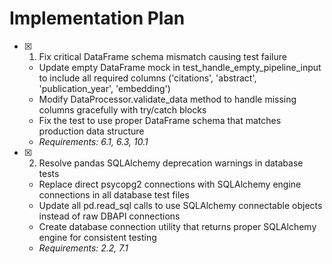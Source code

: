 # Implementation Plan

- [x] 1. Fix critical DataFrame schema mismatch causing test failure
  - Update empty DataFrame mock in test_handle_empty_pipeline_input to include all required columns ('citations', 'abstract', 'publication_year', 'embedding')
  - Modify DataProcessor.validate_data method to handle missing columns gracefully with try/catch blocks
  - Fix the test to use proper DataFrame schema that matches production data structure
  - _Requirements: 6.1, 6.3, 10.1_

- [x] 2. Resolve pandas SQLAlchemy deprecation warnings in database tests
  - Replace direct psycopg2 connections with SQLAlchemy engine connections in all database test files
  - Update all pd.read_sql calls to use SQLAlchemy connectable objects instead of raw DBAPI connections
  - Create database connection utility that returns proper SQLAlchemy engine for consistent testing
  - _Requirements: 2.2, 7.1_
